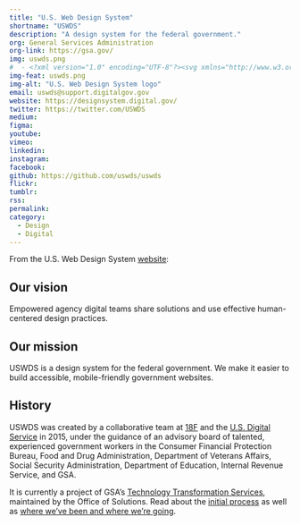 ```yaml
---
title: "U.S. Web Design System"
shortname: "USWDS"
description: "A design system for the federal government."
org: General Services Administration
org-link: https://gsa.gov/
img: uswds.png
#  - <?xml version="1.0" encoding="UTF-8"?><svg xmlns="http://www.w3.org/2000/svg" width="299" height="283" viewBox="0 0 299 283"> <g fill="none" fill-rule="evenodd"> <polygon fill="#81AEFC" points="298.45 169.342 193.773 169.335 246.104 8.944"/> <polygon fill="#4D52AF" points="233.844 0 201.49 99.116 64.451 0"/> <polygon fill="#EE601D" points="4.458 183.269 89.148 122.016 141.5 282.401"/> <polygon fill="#F6BD9C" points="52.346 8.624 137.027 69.889 0 169.023"/> <polygon fill="#E6E6E6" points="156.817 282.475 124.476 183.354 293.859 183.343"/> </g></svg>
img-feat: uswds.png
img-alt: "U.S. Web Design System logo"
email: uswds@support.digitalgov.gov
website: https://designsystem.digital.gov/
twitter: https://twitter.com/USWDS
medium: 
figma: 
youtube: 
vimeo: 
linkedin: 
instagram: 
facebook: 
github: https://github.com/uswds/uswds
flickr: 
tumblr: 
rss: 
permalink: 
category:
  - Design
  - Digital
---
```


From the U.S. Web Design System [website](https://designsystem.digital.gov/about/):

## Our vision

Empowered agency digital teams share solutions and use effective human-centered design practices.

## Our mission

USWDS is a design system for the federal government. We make it easier to build accessible, mobile-friendly government websites.

## History

USWDS was created by a collaborative team at [18F](https://18f.gsa.gov/) and the [U.S. Digital Service](https://www.usds.gov/) in 2015, under the guidance of an advisory board of talented, experienced government workers in the Consumer Financial Protection Bureau, Food and Drug Administration, Department of Veterans Affairs, Social Security Administration, Department of Education, Internal Revenue Service, and GSA.

It is currently a project of GSA’s [Technology Transformation Services](https://www.gsa.gov/about-us/organization/federal-acquisition-service/technology-transformation-services), maintained by the Office of Solutions. Read about the [initial process](https://18f.gsa.gov/2015/09/28/web-design-standards/) as well as [where we’ve been and where we’re going](https://designsystem.digital.gov/whats-new/updates/2017/12/20/2017-where-weve-been-where-were-going/).